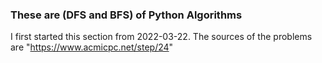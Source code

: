 ### These are (DFS and BFS) of Python Algorithms
I first started this section from 2022-03-22.
The sources of the problems are "https://www.acmicpc.net/step/24"